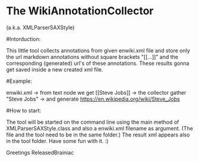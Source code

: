 # The WikiAnnotationCollector 
(a.k.a. XMLParserSAXStyle)

#Intorduction:

This little tool collects annotations from given enwiki.xml file 
and store only the url markdown annotations without square brackets "[[...]]" 
and the corresponding (generated) url's of these annotations. 
These results gonna get saved inside a new created xml file.

#Example:

enwiki.xml 
-> from text node we get [[Steve Jobs]] 
-> the collector gather "Steve Jobs" 
-> and generate https://en.wikipedia.org/wiki/Steve_Jobs

#How to start:

The tool will be started on the command line using the main method of XMLParserSAXStyle.class 
and also a enwiki.xml filename as argument. (The file and the tool need to be in the same folder.)
The result xml appears also in the tool folder. Have some fun with it. :)

Greetings 
ReleasedBrainiac
